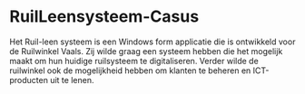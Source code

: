 # RuilLeensysteem-Casus

Het Ruil-leen systeem is een Windows form applicatie die is ontwikkeld voor de Ruilwinkel Vaals.
Zij wilde graag een systeem hebben die het mogelijk maakt om hun huidige ruilsysteem te digitaliseren.
Verder wilde de ruilwinkel ook de mogelijkheid hebben om klanten te beheren en ICT-producten uit te lenen.
